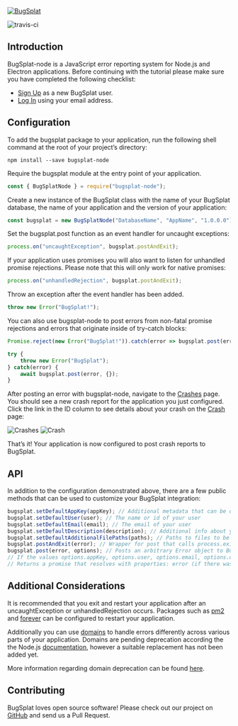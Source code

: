 [![BugSplat](https://s3.amazonaws.com/bugsplat-public/npm/header.png)](https://www.bugsplat.com)

![travis-ci](https://travis-ci.org/BugSplat-Git/bugsplat-node.svg?branch=master)
## Introduction

BugSplat-node is a JavaScript error reporting system for Node.js and Electron applications. Before continuing with the tutorial please make sure you have completed the following checklist:
* [Sign Up](https://app.bugsplat.com/v2/sign-up) as a new BugSplat user.
* [Log In](https://app.bugsplat.com/auth0/login) using your email address.

## Configuration

To add the bugsplat package to your application, run the following shell command at the root of your project’s directory:
```shell
npm install --save bugsplat-node
```
Require the bugsplat module at the entry point of your application. 
```js
const { BugSplatNode } = require("bugsplat-node");
```
Create a new instance of the BugSplat class with the name of your BugSplat database, the name of your application and the version of your application:
 ```js
 const bugsplat = new BugSplatNode("DatabaseName", "AppName", "1.0.0.0");
 ```
Set the bugsplat.post function as an event handler for uncaught exceptions:
```js
process.on("uncaughtException", bugsplat.postAndExit);
```
If your application uses promises you will also want to listen for unhandled promise rejections. Please note that this will only work for native promises:
```js
process.on("unhandledRejection", bugsplat.postAndExit);
```

Throw an exception after the event handler has been added. 
```js
throw new Error("BugSplat!");
```

You can also use bugsplat-node to post errors from non-fatal promise rejections and errors that originate inside of try-catch blocks:
```js
Promise.reject(new Error("BugSplat!")).catch(error => bugsplat.post(error, {}));
```
```js
try {
    throw new Error("BugSplat");
} catch(error) {
    await bugsplat.post(error, {});
}
```

After posting an error with bugsplat-node, navigate to the [Crashes](https://app.bugsplat.com/v2/crashes?database=Demo) page. You should see a new crash report for the application you just configured. Click the link in the ID column to see details about your crash on the [Crash](https://app.bugsplat.com/v2/crash?database=Demo&id=405) page:

![Crashes](https://s3.amazonaws.com/bugsplat-public/npm/bugsplat-node/crashes.png)
![Crash](https://s3.amazonaws.com/bugsplat-public/npm/bugsplat-node/crash.png)

That’s it! Your application is now configured to post crash reports to BugSplat.

## API

In addition to the configuration demonstrated above, there are a few public methods that can be used to customize your BugSplat integration:
```js
bugsplat.setDefaultAppKey(appKey); // Additional metadata that can be queried via BugSplat's web application
bugsplat.setDefaultUser(user); // The name or id of your user
bugsplat.setDefaultEmail(email); // The email of your user
bugsplat.setDefaultDescription(description); // Additional info about your crash that gets reset after every post
bugsplat.setDefaultAdditionalFilePaths(paths); // Paths to files to be added at post time (limit 10MB)
bugsplat.postAndExit(error); // Wrapper for post that calls process.exit(1) after posting error to BugSplat
bugsplat.post(error, options); // Posts an arbitrary Error object to BugSplat
// If the values options.appKey, options.user, options.email, options.description, options.additionalFilePaths are set the corresponding default values will be overwritten
// Returns a promise that resolves with properties: error (if there was an error posting to BugSplat), response (the response from the BugSplat crash post API), and original (the error passed by bugsplat.post)
```

## Additional Considerations

It is recommended that you exit and restart your application after an uncaughtException or unhandledRejection occurs. Packages such as [pm2](https://www.npmjs.com/package/pm2) and [forever](https://www.npmjs.com/package/forever) can be configured to restart your application.

Additionally you can use [domains](https://nodejs.org/api/domain.html#domain_warning_don_t_ignore_errors) to handle errors differently across various parts of your application. Domains are pending deprecation according the the Node.js [documentation](https://nodejs.org/api/domain.html), however a suitable replacement has not been added yet.

More information regarding domain deprecation can be found [here](https://github.com/nodejs/node/issues/10843).

## Contributing

BugSplat loves open source software! Please check out our project on [GitHub](https://github.com/BugSplat-Git/bugsplat-node) and send us a Pull Request.
